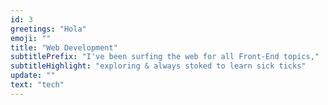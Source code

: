 ```yaml
---
id: 3
greetings: "Hola"
emoji: ""
title: "Web Development"
subtitlePrefix: "I've been surfing the web for all Front-End topics,"
subtitleHighlight: "exploring & always stoked to learn sick ticks"
update: ""
text: "tech"
---
```

